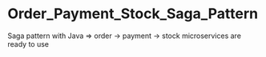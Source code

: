 # Order_Payment_Stock_Saga_Pattern
Saga pattern with Java => order -> payment -> stock microservices are ready to use
